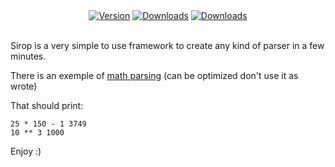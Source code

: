 <div align="center">
  <a href="https://www.npmjs.com/package/sirop"><img src="https://img.shields.io/npm/v/sirop?style=flat" alt="Version" /></a>  
  <a href="https://www.npmjs.com/package/sirop"><img src="https://img.shields.io/npm/dm/sirop?style=flat" alt="Downloads" /></a>
  <a href="https://github.com/rantemma/sirop/actions/workflows/npm.yml"><img src="https://img.shields.io/github/workflow/status/rantemma/sirop/Npm%20Publish" alt="Downloads" /></a>
</div>

<br>

Sirop is a very simple to use framework to create any kind of parser in a few minutes.

There is an exemple of [math parsing](https://github.com/rantemma/sirop/blob/main/exemple/parseMath.js) (can be optimized don't use it as wrote)

That should print: 

```
25 * 150 - 1 3749
10 ** 3 1000
```

Enjoy :)